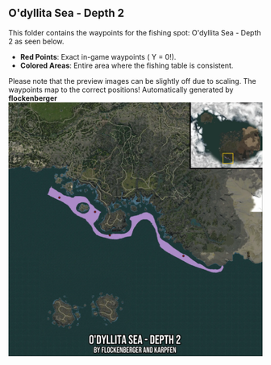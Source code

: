 ## O'dyllita Sea - Depth 2
This folder contains the waypoints for the fishing spot: O'dyllita Sea - Depth 2 as seen below.

- **Red Points**: Exact in-game waypoints ( Y = 0!).
- **Colored Areas**: Entire area where the fishing table is consistent.

Please note that the preview images can be slightly off due to scaling. The waypoints map to the correct positions!
Automatically generated by **flockenberger**
![preview_O'dyllita Sea - Depth 2](./Preview.webp)